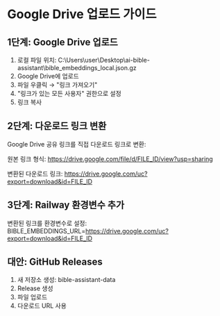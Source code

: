 # Google Drive 업로드 가이드

## 1단계: Google Drive 업로드
1. 로컬 파일 위치: C:\Users\user\Desktop\ai-bible-assistant\bible_embeddings_local.json.gz
2. Google Drive에 업로드
3. 파일 우클릭 → "링크 가져오기"
4. "링크가 있는 모든 사용자" 권한으로 설정
5. 링크 복사

## 2단계: 다운로드 링크 변환
Google Drive 공유 링크를 직접 다운로드 링크로 변환:

원본 링크 형식:
https://drive.google.com/file/d/FILE_ID/view?usp=sharing

변환된 다운로드 링크:
https://drive.google.com/uc?export=download&id=FILE_ID

## 3단계: Railway 환경변수 추가
변환된 링크를 환경변수로 설정:
BIBLE_EMBEDDINGS_URL=https://drive.google.com/uc?export=download&id=FILE_ID

## 대안: GitHub Releases
1. 새 저장소 생성: bible-assistant-data
2. Release 생성
3. 파일 업로드
4. 다운로드 URL 사용
